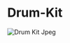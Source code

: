 # Drum-Kit
![Drum Kit Jpeg](https://user-images.githubusercontent.com/78445381/161370232-c6254aba-b0c0-460d-8629-d5c1914a9484.jpg)
